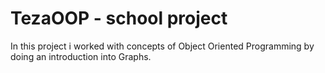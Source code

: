 # TezaOOP - school project
In this project i worked with concepts of Object Oriented Programming by doing an introduction into Graphs.
